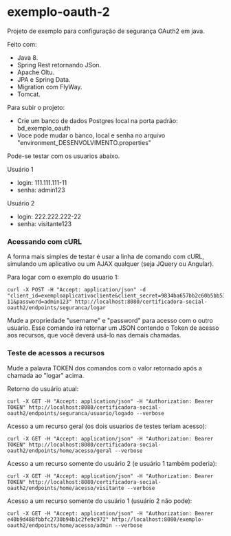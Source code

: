 # exemplo-oauth-2
Projeto de exemplo para configuração de segurança OAuth2 em java.

Feito com:
+ Java 8.
+ Spring Rest retornando JSon.
+ Apache Oltu.
+ JPA e Spring Data.
+ Migration com FlyWay.
+ Tomcat.

Para subir o projeto:
+ Crie um banco de dados Postgres local na porta padrão: bd_exemplo_oauth
+ Voce pode mudar o banco, local e senha no arquivo "environment_DESENVOLVIMENTO.properties"

Pode-se testar com os usuarios abaixo.

Usuário 1
+ login: 111.111.111-11
+ senha: admin123

Usuário 2
+ login: 222.222.222-22
+ senha: visitante123

### Acessando com cURL

A forma mais simples de testar é usar a linha de comando com cURL, simulando um aplicativo ou um AJAX qualquer (seja JQuery ou Angular).

Para logar com o exemplo do usuario 1:

```
curl -X POST -H "Accept: application/json" -d "client_id=exemploaplicativocliente&client_secret=9834ba657bb2c60b5bb53de6f4201905&grant_type=password&username=111.111.111-11&password=admin123" http://localhost:8080/certificadora-social-oauth2/endpoints/seguranca/logar
```

Mude a propriedade "username" e "password" para acesso com o outro usuario. Esse comando irá retornar um JSON contendo o Token de acesso aos recursos, que você deverá usá-lo nas demais chamadas.

### Teste de acessos a recursos

Mude a palavra TOKEN dos comandos com o valor retornado após a chamada ao "logar" acima.

Retorno do usuário atual:
```
curl -X GET -H "Accept: application/json" -H "Authorization: Bearer TOKEN" http://localhost:8080/certificadora-social-oauth2/endpoints/seguranca/usuario/logado --verbose

```

Acesso a um recurso geral (os dois usuarios de testes teriam acesso):
```
curl -X GET -H "Accept: application/json" -H "Authorization: Bearer TOKEN" http://localhost:8080/certificadora-social-oauth2/endpoints/home/acesso/geral --verbose

```

Acesso a um recurso somente do usuário 2 (e usuário 1 também poderia):
```
curl -X GET -H "Accept: application/json" -H "Authorization: Bearer TOKEN" http://localhost:8080/certificadora-social-oauth2/endpoints/home/acesso/visitante --verbose

```

Acesso a um recurso somente do usuário 1 (usuário 2 não pode):
```
curl -X GET -H "Accept: application/json" -H "Authorization: Bearer e40b9d488fbbfc2730b94b1c2fe9c972" http://localhost:8080/exemplo-oauth2/endpoints/home/acesso/admin --verbose

```
